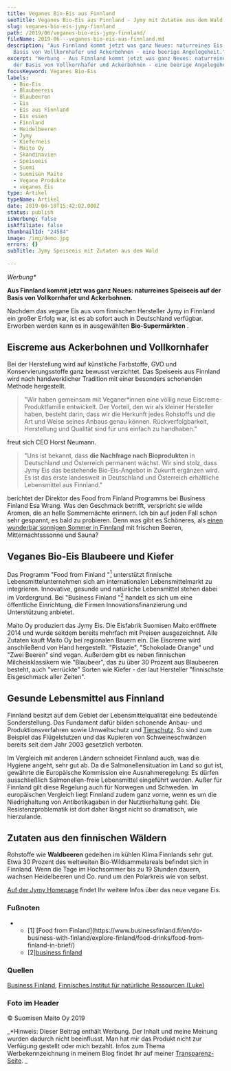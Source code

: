 ```yaml
---
title: Veganes Bio-Eis aus Finnland
seoTitle: Veganes Bio-Eis aus Finnland - Jymy mit Zutaten aus dem Wald
slug: veganes-bio-eis-jymy-finnland
path: /2019/06/veganes-bio-eis-jymy-finnland/
fileName: 2019-06---veganes-bio-eis-aus-finnland.md
description: "Aus Finnland kommt jetzt was ganz Neues: naturreines Eis auf der
  Basis von Vollkornhafer und Ackerbohnen - eine beerige Angelegeheit."
excerpt: "Werbung - Aus Finnland kommt jetzt was ganz Neues: naturreines Eis auf
  der Basis von Vollkornhafer und Ackerbohnen - eine beerige Angelegeheit."
focusKeyword: Veganes Bio-Eis
labels:
  - Bio-Eis
  - Blaubeereis
  - Blaubeeren
  - Eis
  - Eis aus Finnland
  - Eis essen
  - Finnland
  - Heidelbeeren
  - Jymy
  - Kieferneis
  - Maito Oy
  - Skandinavien
  - Speiseeis
  - Suomi
  - Suomisen Maito
  - Vegane Produkte
  - veganes Eis
type: Artikel
typeName: Artikel
date: 2019-06-18T15:42:02.000Z
status: publish
isWerbung: false
isAffiliate: false
thumbnailId: "24584"
image: /img/demo.jpg
errors: {}
subTitle: Jymy Speiseeis mit Zutaten aus dem Wald
  
---
```


_Werbung\*_

**Aus Finnland kommt jetzt was ganz Neues: naturreines Speiseeis auf der Basis
von Vollkornhafer und Ackerbohnen.**

Nachdem das vegane Eis aus vom finnischen Hersteller Jymy in Finnland ein großer
Erfolg war, ist es ab sofort auch in Deutschland verfügbar. Erworben werden kann
es in ausgewählten **Bio-Supermärkten** .

## Eiscreme aus Ackerbohnen und Vollkornhafer

Bei der Herstellung wird auf künstliche Farbstoffe, GVO und Konservierungsstoffe
ganz bewusst verzichtet. Das Speiseeis aus Finnland wird nach handwerklicher
Tradition mit einer besonders schonenden Methode hergestellt.

> "Wir haben gemeinsam mit Veganer\*innen eine völlig neue
> Eiscreme-Produktfamilie entwickelt. Der Vorteil, den wir als kleiner
> Hersteller haben, besteht darin, dass wir die Herkunft jedes Rohstoffs und die
> Art und Weise seines Anbaus genau können. Rückverfolgbarkeit, Herstellung und
> Qualität sind für uns einfach zu handhaben."

freut sich CEO Horst Neumann.

> "Uns ist bekannt, dass **die Nachfrage nach Bioprodukten** in Deutschland und
> Österreich permanent wächst. Wir sind stolz, dass Jymy Eis das bestehende
> Bio-Eis-Angebot in Zukunft ergänzen wird. Es ist das erste landesweit in
> Deutschland und Österreich erhältliche Lebensmittel aus Finnland."

berichtet der Direktor des Food from Finland Programms bei Business Finland Esa
Wrang. Was den Geschmack betrifft, verspricht sie wilde Aromen, die an helle
Sommernächte erinnern. Ich bin auf jeden Fall schon sehr gespannt, es bald zu
probieren. Denn was gibt es Schöneres, als
[einen wunderbar sonnigen Sommer in Finnland](/tag/finnland2016/) mit frischen
Beeren, Mitternachtsssonne und Sauna?

## Veganes Bio-Eis Blaubeere und Kiefer

Das Programm "Food from Finland "[<sup>1</sup>](#1) unterstützt finnische
Lebensmittelunternehmen sich am internationalen Lebensmittelmarkt zu
integrieren. Innovative, gesunde und natürliche Lebensmittel stehen dabei im
Vordergrund. Bei "Business Finland "[<sup>2</sup>](#2) handelt es sich um eine
öffentliche Einrichtung, die Firmen Innovationsfinanzierung und Unterstützung
anbietet.

Maito Oy produziert das Jymy Eis. Die Eisfabrik Suomisen Maito eröffnete 2014
und wurde seitdem bereits mehrfach mit Preisen ausgezeichnet. Alle Zutaten kauft
Maito Oy bei regionalen Bauern ein. Die Eiscreme wird anschließend von Hand
hergestellt. "Pistazie", "Schokolade Orange" und "Zwei Beeren" sind vegan.
Außerdem gibt es neben finnischen Milcheisklassikern wie "Blaubeer", das zu über
30 Prozent aus Blaubeeren besteht, auch "verrückte" Sorten wie Kiefer - der laut
Hersteller "finnischste Eisgeschmack aller Zeiten".

## Gesunde Lebensmittel aus Finnland

Finnland besitzt auf dem Gebiet der Lebensmittelqualität eine bedeutende
Sonderstellung. Das Fundament dafür bilden schonende Anbau- und
Produktionsverfahren sowie Umweltschutz und
[Tierschutz](/category/gesellschaft/tierschutz/). So sind zum Beispiel das
Flügelstutzen und das Kupieren von Schweineschwänzen bereits seit dem Jahr 2003
gesetzlich verboten.

Im Vergleich mit anderen Ländern schneidet Finnland auch, was die Hygiene
angeht, sehr gut ab. Da die Salmonellensituation im Land so gut ist, gewährte
die Europäische Kommission eine Ausnahmeregelung: Es dürfen ausschließlich
Salmonellen-freie Lebensmittel eingeführt werden. Außer für Finnland gilt diese
Regelung auch für Norwegen und Schweden. Im europäischen Vergleich liegt
Finnland zudem ganz vorne, wenn es um die Niedrighaltung von Antibotikagaben in
der Nutztierhaltung geht. Die Resistenzproblematik ist dort daher längst nicht
so dramatisch, wie hierzulande.

## Zutaten aus den finnischen Wäldern

Rohstoffe wie **Waldbeeren** gedeihen im kühlen Klima Finnlands sehr gut. Etwa
30 Prozent des weltweiten Bio-Wildsammelareals befindet sich in Finnland. Wenn
die Tage im Hochsommer bis zu 19 Stunden dauern, wachsen Heidelbeeren und Co.
rund um den Polarkreis wie von selbst.

[Auf der Jymy Homepage](http://www.jymy.fi) findet Ihr weitere Infos über das
neue vegane Eis.

### Fußnoten

- <ul>     <li id="1">[1]  [Food from Finland](https://www.businessfinland.fi/en/do-business-with-finland/explore-finland/food-drinks/food-from-finland-in-brief/)
- [2][business finland](https://www.businessfinland.fi/en/do-business-with-finland/home/)
</li>
</ul>

### Quellen

[Business Finland](https://www.businessfinland.fi/en/do-business-with-finland/home/),
[Finnisches Institut für natürliche Ressourcen (Luke)](https://www.luke.fi/ruokafakta/de/titelseite/)

### Foto im Header

© Suomisen Maito Oy 2019

_\*Hinweis: Dieser Beitrag enthält Werbung. Der Inhalt und meine Meinung wurden
dadurch nicht beeinflusst. Man hat mir das Produkt nicht zur Verfügung gestellt
oder mich bezahlt. Infos zum Thema Werbekennzeichnung in meinem Blog findet Ihr
auf meiner [Transparenz-Seite](/werbung/). _

  